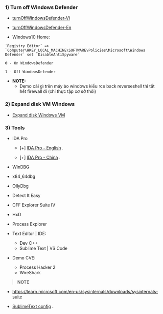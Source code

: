### 1) Turn off Windows Defender

- [turnOffWindowsDefender-Vi](https://www.dienmayxanh.com/kinh-nghiem-hay/huong-dan-cach-tat-windows-defender-trong-win-10-c-1162982#:~:text=B%C6%B0%E1%BB%9Bc%201%3A%20Double%20click%20v%C3%A0o,Real%2Dtime%20protection%20sang%20OFF.)

- [turnOffWindowsDefender-En](https://www.maketecheasier.com/xbox-game-bar-windows/?scr=1)

- Windows10 Home: 

```
`Registry Editor` => `Computer\HKEY_LOCAL_MACHINE\SOFTWARE\Policies\Microsoft\Windows Defender` set `DisableAntiSpyware`

0 - On WindowsDefender

1 - Off WindowsDefender
```

- **NOTE:** 
  * Demo cái gì trên máy ảo windows kiểu rce back reverseshell thì tắt hết firewall đi (chỉ thực tập cơ sở thôi)

### 2) Expand disk VM Windows 

- [Expand disk Windows VM](https://www.youtube.com/watch?v=Y5aT8hE177I)

### 3) Tools

- IDA Pro

  * [+] [IDA Pro - English](https://drive.google.com/file/d/1wf2XemQQwzpdSdQic63fZ0pC0829XcDE/view?usp=sharing) .

  * [+] [IDA Pro - China](https://drive.google.com/file/d/1qkMy9u1FVz9uFRa2qfBI7_694iJLe5ZW/view?usp=sharing) .

- WinDBG
- x84_64dbg
- OllyDbg
- Detect It Easy
- CFF Explorer Suite IV
- HxD
- Process Explorer
- Text Editor | IDE:
  * Dev C++
  * Sublime Text | VS Code
- Demo CVE:
  * Process Hacker 2
  * WireShark

> **NOTE**

  * https://learn.microsoft.com/en-us/sysinternals/downloads/sysinternals-suite

  * [SublimeText config](https://github.com/NigmaZ/Blogs/tree/main/Virtual-Machine/Note/Sublime%20config) .
